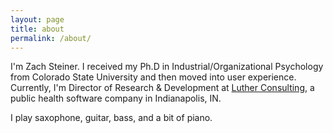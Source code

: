 ```yaml
---
layout: page
title: about
permalink: /about/
---
```


I'm Zach Steiner. I received my Ph.D in Industrial/Organizational Psychology from Colorado State University and then moved into user experience. Currently, I'm Director of Research & Development at [Luther Consulting][1], a public health software company in Indianapolis, IN.

I play saxophone, guitar, bass, and a bit of piano.


[1]: http://lutherconsulting.com
